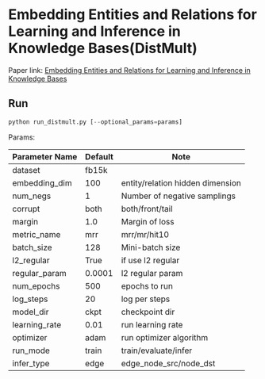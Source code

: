 Embedding Entities and Relations for Learning and Inference in Knowledge Bases(DistMult)
============

Paper link: [Embedding Entities and Relations for Learning and Inference in Knowledge Bases](https://arxiv.org/abs/1412.6575)

Run
-------
```python
python run_distmult.py [--optional_params=params]
```

Params:

| Parameter Name | Default | Note |
| ----------------- | -------------- | ------------------------------- |
| dataset           | fb15k          |                                 |
| embedding_dim     | 100            | entity/relation hidden dimension |
| num_negs          | 1              | Number of negative samplings    |
| corrupt           | both           | both/front/tail                 |
| margin            | 1.0            | Margin of loss                  |
| metric_name       | mrr            | mrr/mr/hit10                    |
| batch_size        | 128            | Mini-batch size                 |
| l2_regular        | True           | if use l2 regular               |
| regular_param     | 0.0001         | l2 regular param                |
| num_epochs        | 500            | epochs to run                   |
| log_steps         | 20             | log per steps                   |
| model_dir         | ckpt           | checkpoint dir                  |
| learning_rate     | 0.01           | run learning rate               |
| optimizer         | adam           | run optimizer algorithm         |
| run_mode          | train          | train/evaluate/infer            |
| infer_type        | edge           | edge_node_src/node_dst          |

